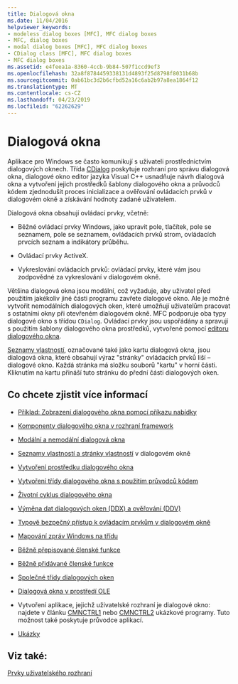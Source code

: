 ```yaml
---
title: Dialogová okna
ms.date: 11/04/2016
helpviewer_keywords:
- modeless dialog boxes [MFC], MFC dialog boxes
- MFC, dialog boxes
- modal dialog boxes [MFC], MFC dialog boxes
- CDialog class [MFC], MFC dialog boxes
- MFC dialog boxes
ms.assetid: e4feea1a-8360-4ccb-9b84-507f1ccd9ef3
ms.openlocfilehash: 32a8f8784459338131d4893f25d8798f8031b68b
ms.sourcegitcommit: 0ab61bc3d2b6cfbd52a16c6ab2b97a8ea1864f12
ms.translationtype: MT
ms.contentlocale: cs-CZ
ms.lasthandoff: 04/23/2019
ms.locfileid: "62262629"
---
```

# <a name="dialog-boxes"></a>Dialogová okna

Aplikace pro Windows se často komunikují s uživateli prostřednictvím dialogových oknech. Třída [CDialog](../mfc/reference/cdialog-class.md) poskytuje rozhraní pro správu dialogová okna, dialogové okno editor jazyka Visual C++ usnadňuje návrh dialogová okna a vytvoření jejich prostředků šablony dialogového okna a průvodců kódem zjednodušit proces inicializace a ověřování ovládacích prvků v dialogovém okně a získávání hodnoty zadané uživatelem.

Dialogová okna obsahují ovládací prvky, včetně:

- Běžné ovládací prvky Windows, jako upravit pole, tlačítek, pole se seznamem, pole se seznamem, ovládacích prvků strom, ovládacích prvcích seznam a indikátory průběhu.

- Ovládací prvky ActiveX.

- Vykreslování ovládacích prvků: ovládací prvky, které vám jsou zodpovědné za vykreslování v dialogovém okně.

Většina dialogová okna jsou modální, což vyžaduje, aby uživatel před použitím jakékoliv jiné části programu zavřete dialogové okno. Ale je možné vytvořit nemodálních dialogových oken, které umožňují uživatelům pracovat s ostatními okny při otevřeném dialogovém okně. MFC podporuje oba typy dialogové okno s třídou `CDialog`. Ovládací prvky jsou uspořádány a spravují s použitím šablony dialogového okna prostředků, vytvořené pomocí [editoru dialogového okna](../windows/dialog-editor.md).

[Seznamy vlastností](../mfc/property-sheets-mfc.md), označované také jako kartu dialogová okna, jsou dialogová okna, které obsahují výraz "stránky" ovládacích prvků liší – dialogové okno. Každá stránka má složku souborů "kartu" v horní části. Kliknutím na kartu přináší tuto stránku do přední části dialogových oken.

## <a name="what-do-you-want-to-know-more-about"></a>Co chcete zjistit více informací

- [Příklad: Zobrazení dialogového okna pomocí příkazu nabídky](../mfc/example-displaying-a-dialog-box-via-a-menu-command.md)

- [Komponenty dialogového okna v rozhraní framework](../mfc/dialog-box-components-in-the-framework.md)

- [Modální a nemodální dialogová okna](../mfc/modal-and-modeless-dialog-boxes.md)

- [Seznamy vlastností a stránky vlastností](../mfc/property-sheets-and-property-pages-mfc.md) v dialogovém okně

- [Vytvoření prostředku dialogového okna](../mfc/creating-the-dialog-resource.md)

- [Vytvoření třídy dialogového okna s použitím průvodců kódem](../mfc/creating-a-dialog-class-with-code-wizards.md)

- [Životní cyklus dialogového okna](../mfc/life-cycle-of-a-dialog-box.md)

- [Výměna dat dialogových oken (DDX) a ověřování (DDV)](../mfc/dialog-data-exchange-and-validation.md)

- [Typově bezpečný přístup k ovládacím prvkům v dialogovém okně](../mfc/type-safe-access-to-controls-in-a-dialog-box.md)

- [Mapování zpráv Windows na třídu](../mfc/mapping-windows-messages-to-your-class.md)

- [Běžně přepisované členské funkce](../mfc/commonly-overridden-member-functions.md)

- [Běžně přidávané členské funkce](../mfc/commonly-added-member-functions.md)

- [Společné třídy dialogových oken](../mfc/common-dialog-classes.md)

- [Dialogová okna v prostředí OLE](../mfc/dialog-boxes-in-ole.md)

- Vytvoření aplikace, jejichž uživatelské rozhraní je dialogové okno: najdete v článku [CMNCTRL1](../overview/visual-cpp-samples.md) nebo [CMNCTRL2](../overview/visual-cpp-samples.md) ukázkové programy. Tuto možnost také poskytuje průvodce aplikací.

- [Ukázky](../mfc/dialog-sample-list.md)

## <a name="see-also"></a>Viz také:

[Prvky uživatelského rozhraní](../mfc/user-interface-elements-mfc.md)
